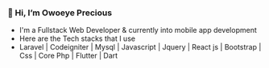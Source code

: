  ### 👋 Hi, I’m Owoeye Precious
- I'm a Fullstack Web Developer & currently into mobile app development
- Here are the  Tech stacks that I use 
- Laravel | Codeigniter | Mysql | Javascript | Jquery | React js | Bootstrap | Css | Core Php | Flutter | Dart


<!---
parallelbox-lab/parallelbox-lab is a ✨ special ✨ repository because its `README.md` (this file) appears on your GitHub profile.
You can click the Preview link to take a look at your changes.
--->
